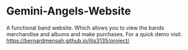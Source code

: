 # Gemini-Angels-Website

A functional band website. Which allows you to view the bands merchandise and albums and make purchases.
For a quick demo visit. 
https://bernardmensah.github.io/itis3135/project/
